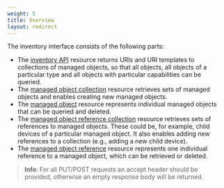 ```yaml
---
weight: 5
title: Overview
layout: redirect
---
```


The inventory interface consists of the following parts:

-   The [inventory API](/reference/inventory/#inventory-api) resource returns URIs and URI templates to collections of managed objects, so that all objects, all objects of a particular type and all objects with particular capabilities can be queried.
-   The [managed object collection](/reference/inventory/#managed-object-collection) resource retrieves sets of managed objects and enables creating new managed objects.
-   The [managed object](/reference/inventory/#managed-object) resource represents individual managed objects that can be queried and deleted.
-   The [managed object reference collection](/reference/inventory/#managed-object-reference-collection) resource retrieves sets of references to managed objects. These could be, for example, child devices of a particular managed object. It also enables adding new references to a collection (e.g., adding a new child device).
-   The [managed object reference](/reference/inventory/#managed-object-reference) resource represents one individual reference to a managed object, which can be retrieved or deleted.

> **Info**: For all PUT/POST requests an accept header should be provided, otherwise an empty response body will be returned.
